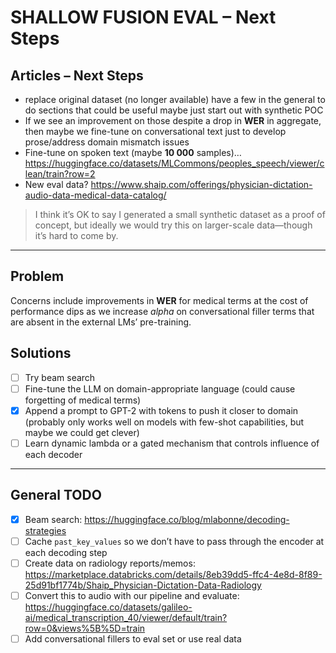 # SHALLOW FUSION EVAL – Next Steps

## Articles – Next Steps
- replace original dataset (no longer available) have a few in the general to do sections that could be useful maybe just start out with synthetic POC
- If we see an improvement on those despite a drop in **WER** in aggregate, then maybe we fine-tune on conversational text just to develop prose/address domain mismatch issues
- Fine-tune on spoken text (maybe **10 000** samples)… <https://huggingface.co/datasets/MLCommons/peoples_speech/viewer/clean/train?row=2>  
- New eval data? <https://www.shaip.com/offerings/physician-dictation-audio-data-medical-data-catalog/>

> I think it’s OK to say I generated a small synthetic dataset as a proof of concept, but ideally we would try this on larger-scale data—though it’s hard to come by.

---

## Problem
Concerns include improvements in **WER** for medical terms at the cost of performance dips as we increase *alpha* on conversational filler terms that are absent in the external LMs’ pre-training.

## Solutions
- [ ] Try beam search  
- [ ] Fine-tune the LLM on domain-appropriate language (could cause forgetting of medical terms)  
- [x] Append a prompt to GPT-2 with tokens to push it closer to domain (probably only works well on models with few-shot capabilities, but maybe we could get clever)  
- [ ] Learn dynamic lambda or a gated mechanism that controls influence of each decoder

---

## General TODO
- [x] Beam search: <https://huggingface.co/blog/mlabonne/decoding-strategies>  
- [ ] Cache `past_key_values` so we don’t have to pass through the encoder at each decoding step  
- [ ] Create data on radiology reports/memos: <https://marketplace.databricks.com/details/8eb39dd5-ffc4-4e8d-8f89-25d91bf1774b/Shaip_Physician-Dictation-Data-Radiology>  
- [ ] Convert this to audio with our pipeline and evaluate: <https://huggingface.co/datasets/galileo-ai/medical_transcription_40/viewer/default/train?row=0&views%5B%5D=train>  
- [ ] Add conversational fillers to eval set or use real data  
